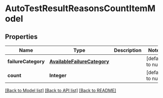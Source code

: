 # AutoTestResultReasonsCountItemModel
## Properties

| Name | Type | Description | Notes |
|------------ | ------------- | ------------- | -------------|
| **failureCategory** | [**AvailableFailureCategory**](AvailableFailureCategory.md) |  | [default to null] |
| **count** | **Integer** |  | [default to null] |

[[Back to Model list]](../README.md#documentation-for-models) [[Back to API list]](../README.md#documentation-for-api-endpoints) [[Back to README]](../README.md)

